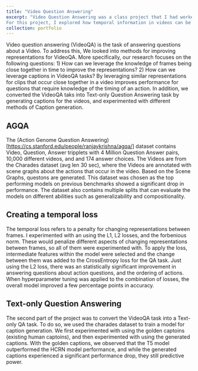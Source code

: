 ```yaml
---
title: "Video Question Answering"
excerpt: "Video Question Answering was a class project that I had worked on as part of the Question Answering Class (11-797). 
For this project, I explored how temporal information in videos can be leveraged to improve Video Question Ansering <br/><img src='/images/VideoQA.png' width='30%'> <br/><!--Link to VideoQA.pdf--> [Project Paper](../files/VideoQA.pdf)"
collection: portfolio
---
```


Video question answering (VideoQA) is the task of answering questions about a Video. 
To address this, We looked into methods for improving representations for VideoQA. More specifically, our research focuses on the following questions: 
    1) How can we leverage the knowledge of frames being close together in time to improve the representations?
    2) How can we leverage captions in VideoQA tasks?
By leveraging similar representations for clips that occur close together in a video improves performance for questions that require knowledge of the timing of an action.
In addition, we converted the VideoQA taks into Text-only Question Answering task by generating captions for the videos, and experimented with different methods of Caption generation.

## AGQA

The (Action Genome Question Answering)[https://cs.stanford.edu/people/ranjaykrishna/agqa/] dataset contains Video, Question, Answer tripplets with 4 Million Question Answer pairs, 10,000 different videos, and and 174 answer choices. The Videos are from the Charades dataset (avg len 30 sec), where the Videos are annotated with scene graphs about the actions that occur in the video. Based on the Scene Graphs, questons are generated. This dataset was chosen as the top performing models on previous benchmarks showed a significant drop in performance. The dataset also contains multiple splits that can evaluate the models on different abilities such as generalizability and compositionality.

## Creating a temporal loss

The temporal loss refers to a penalty for changing representations between frames. I experimented with an using the L1, L2 losses, and the forbenious norm. These would penalize different aspects of changing representations between frames, so all of them were experimented with. To apply the loss, intermediate features within the model were selected and the change between them was added to the CrossEntropy loss for the QA task. Just using the L2 loss, there was an statistically significant improvement in answering questions about action questions, and the ordering of actions. When hyperparameter tuning was applied to the combination of losses, the overall model improved a few percentage points in accuracy. 

## Text-only Question Answering

The second part of the project was to convert the VideoQA task into a Text-only QA task. To do so, we used the charades dataset to train a model for caption generation. We first experimented with using the golden captoins (existing human captoins), and then experimented with using the generated captions. With the golden captions, we observed that the T5 model outperformed the HCRN model performance, and while the generated captions experienced a significant performance drop, they still predictive power. 
